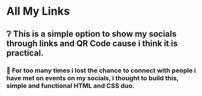# All My Links

## :grey_question: This is a simple option to show my socials through links and QR Code cause i think it is practical.

### :thought_balloon: For too many times i lost the chance to connect with people i have met on events on my socials, i thought to build this, simple and functional HTML and CSS duo.


